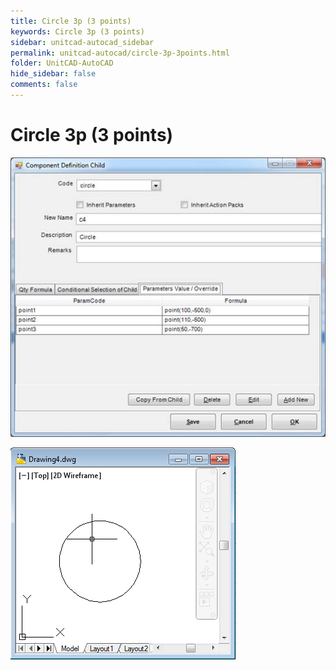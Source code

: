 ```yaml
---
title: Circle 3p (3 points)
keywords: Circle 3p (3 points)
sidebar: unitcad-autocad_sidebar
permalink: unitcad-autocad/circle-3p-3points.html
folder: UnitCAD-AutoCAD
hide_sidebar: false
comments: false
---
```

# Circle 3p (3 points)


![](/images/circle-3p-component-def.jpg)

![](/images/circle-3p-drawing4.png)
